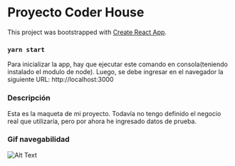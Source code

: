 # Proyecto Coder House

This project was bootstrapped with [Create React App](https://github.com/facebook/create-react-app).

### `yarn start`

Para inicializar la app, hay que ejecutar este comando en consola(teniendo instalado el modulo de node). Luego, se debe ingresar en el navegador la siguiente URL: http://localhost:3000

### Descripción

Esta es la maqueta de mi proyecto. Todavía no tengo definido el negocio real que utilizaría, pero por ahora he ingresado datos de prueba.

### Gif navegabilidad

![Alt Text](https://media.giphy.com/media/5j926mWP86hU8IgAVM/giphy.gif)
